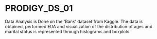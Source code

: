 # PRODIGY_DS_01
Data Analysis is Done on the 'Bank' dataset from Kaggle. The data is obtained, performed EDA and visualization of the distribution of ages and marital status is represented through histograms and boxplots.
